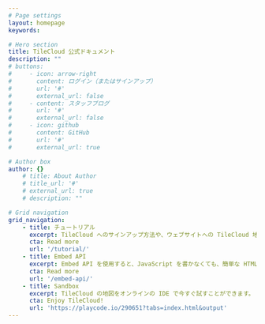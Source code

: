 ```yaml
---
# Page settings
layout: homepage
keywords:

# Hero section
title: TileCloud 公式ドキュメント
description: ""
# buttons:
#     - icon: arrow-right
#       content: ログイン（またはサインアップ）
#       url: '#'
#       external_url: false
#     - content: スタッフブログ
#       url: '#'
#       external_url: false
#     - icon: github
#       content: GitHub
#       url: '#'
#       external_url: true

# Author box
author: {}
    # title: About Author
    # title_url: '#'
    # external_url: true
    # description: ""

# Grid navigation
grid_navigation:
    - title: チュートリアル
      excerpt: TileCloud へのサインアップ方法や、ウェブサイトへの TileCloud 地図の埋め込み方法についてご紹介します。
      cta: Read more
      url: '/tutorial/'
    - title: Embed API
      excerpt: Embed API を使用すると、JavaScript を書かなくても、簡単な HTML を挿入するだけで地図を表示することが可能です。
      cta: Read more
      url: '/embed-api/'
    - title: Sandbox
      excerpt: TileCloud の地図をオンラインの IDE で今すぐ試すことができます。
      cta: Enjoy TileCloud!
      url: 'https://playcode.io/290651?tabs=index.html&output'
---
```

